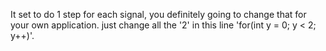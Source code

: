 It set to do 1 step for each signal, you definitely going to change that for your own application. just change all the '2' in this line 'for(int y = 0; y < 2; y++)'.

